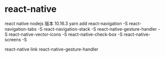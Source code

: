 # react-native
react native
nodejs 版本 10.16.3
yarn add react-navigation -S
react-navigation-tabs -S
react-navigation-stack -S
react-native-gesture-handler -S
react-native-vector-icons -S
react-native-check-box -S
react-native-screens -S










react-native link react-native-gesture-handler 

